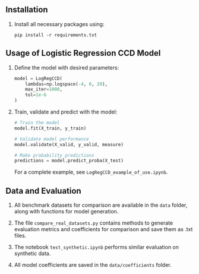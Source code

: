 ## Installation
1. Install all necessary packages using:
   ```
   pip install -r requirements.txt
   ```

## Usage of Logistic Regression CCD Model
1. Define the model with desired parameters:
   ```python
   model = LogRegCCD(
       lambdas=np.logspace(-4, 0, 20),
       max_iter=1000,
       tol=1e-6
   )
   ```

2. Train, validate and predict with the model:
   ```python
   # Train the model
   model.fit(X_train, y_train)
   
   # Validate model performance
   model.validate(X_valid, y_valid, measure)
   
   # Make probability predictions
   predictions = model.predict_proba(X_test)
   ```
   
   For a complete example, see `LogRegCCD_example_of_use.ipynb`.

## Data and Evaluation
1. All benchmark datasets for comparison are available in the `data` folder, along with functions for model generation.

2. The file `compare_real_datasets.py` contains methods to generate evaluation metrics and coefficients for comparison and save them as .txt files.

3. The notebook `test_synthetic.ipynb` performs similar evaluation on synthetic data.

4. All model coefficients are saved in the `data/coefficients` folder.
